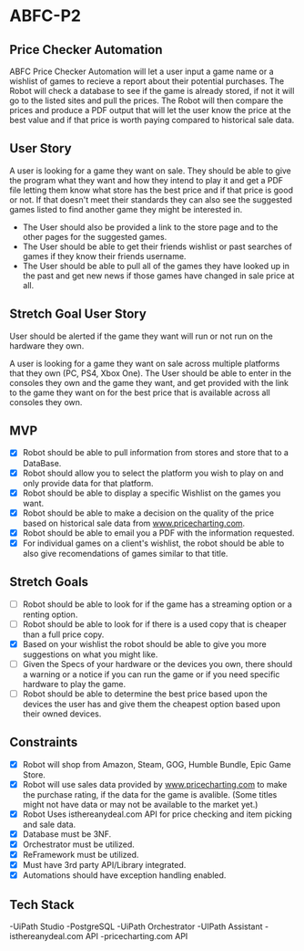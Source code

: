 # ABFC-P2
## Price Checker Automation

ABFC Price Checker Automation will let a user input a game name or a wishlist of games to recieve a report about their potential purchases. The Robot will check a database to see if the game is already stored, if not it will go to the listed sites and pull the prices. The Robot will then compare the prices and produce a PDF output that will let the user know the price at the best value and if that price is worth paying compared to historical sale data.

## User Story
A user is looking for a game they want on sale. They should be able to give the program what they want and how they intend to play it and get a PDF file letting them know what store has the best price and if that price is good or not. If that doesn't meet their standards they can also see the suggested games listed to find another game they might be interested in.
- The User should also be provided a link to the store page and to the other pages for the suggested games.
- The User should be able to get their friends wishlist or past searches of games if they know their friends username.
- The User should be able to pull all of the games they have looked up in the past and get new news if those games have changed in sale price at all.

## Stretch Goal User Story
User should be alerted if the game they want will run or not run on the hardware they own.

A user is looking for a game they want on sale across multiple platforms that they own (PC, PS4, Xbox One). The User should be able to enter in the consoles they own and the game they want, and get provided with the link to the game they want on for the best price that is available across all consoles they own.

## MVP
- [X] Robot should be able to pull information from stores and store that to a DataBase.
- [X] Robot should allow you to select the platform you wish to play on and only provide data for that platform.
- [X] Robot should be able to display a specific Wishlist on the games you want.
- [X] Robot should be able to make a decision on the quality of the price based on historical sale data from www.pricecharting.com.
- [X] Robot should be able to email you a PDF with the information requested.
- [X] For individual games on a client's wishlist, the robot should be able to also give recomendations of games similar to that title.

## Stretch Goals
- [ ] Robot should be able to look for if the game has a streaming option or a renting option.
- [ ] Robot should be able to look for if there is a used copy that is cheaper than a full price copy.
- [X] Based on your wishlist the robot should be able to give you more suggestions on what you might like.
- [ ] Given the Specs of your hardware or the devices you own, there should a warning or a notice if you can run the game or if you need specific hardware to play the game.
- [ ] Robot should be able to determine the best price based upon the devices the user has and give them the cheapest option based upon their owned devices.

## Constraints
- [X] Robot will shop from Amazon, Steam, GOG, Humble Bundle, Epic Game Store.
- [X] Robot will use sales data provided by www.pricecharting.com to make the purchase rating, if the data for the game is avalible. (Some titles might not have data or may not be available to the market yet.)
- [X] Robot Uses isthereanydeal.com API for price checking and item picking and sale data.
- [X] Database must be 3NF.
- [X] Orchestrator must be utilized.
- [X] ReFramework must be utilized.
- [X] Must have 3rd party API/Library integrated.
- [X] Automations should have exception handling enabled.

## Tech Stack
  -UiPath Studio
  -PostgreSQL
  -UiPath Orchestrator
  -UIPath Assistant
  -isthereanydeal.com API
  -pricecharting.com API
